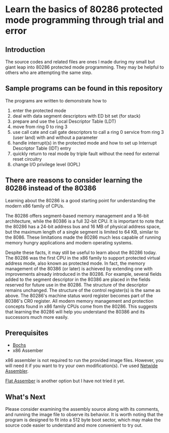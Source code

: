 # Learn the basics of 80286 protected mode programming through trial and error

## Introduction

The source codes and related files are ones I made during my small but giant leap into 80286 protected mode programming. They may be helpful to others who are attempting the same step.

## Sample programs can be found in this repository

The programs are written to demonstrate how to 

1) enter the protected mode
2) deal with data segment descriptors with ED bit set (for stack)
3) prepare and use the Local Descriptor Table (LDT)
4) move from ring 0 to ring 3
5) use call cate and call gate descriptors to call a ring 0 service from ring 3 (user land) with and without a parameter
6) handle interrupt(s) in the protected mode and how to set up Interrupt Descriptor Table (IDT) entry
7) quickly return to real mode by triple fault without the need for external reset circuitry
8) change I/O privilege level (IOPL)

## There are reasons to consider learning the 80286 instead of the 80386

Learning about the 80286 is a good starting point for understanding the modern x86 family of CPUs.

The 80286 offers segment-based memory management and a 16-bit architecture, while the 80386 is a full 32-bit CPU. It is important to note that the 80286 has a 24-bit address bus and 16 MB of physical address space, but the maximum length of a single segment is limited to 64 KB, similar to the 8086. These limitations made the 80286 much less capable of running memory hungry applications and modern operating systems.

Despite these facts, it may still be useful to learn about the 80286 today. The 80286 was the first CPU in the x86 family to support protected virtual address mode, also known as protected mode. In fact, the memory management of the 80386 (or later) is achieved by extending one with improvements already introduced in the 80286. For example, several fields added to the segment descriptor in the 80386 are placed in the fields reserved for future use in the 80286. The structure of the descriptor remains unchanged. The structure of the control register(s) is the same as above. The 80286's machine status word register becomes part of the 80386's CR0 register. All modern memory management and protection concepts found in x86 family CPUs come from the 80286. This suggests that learning the 80286 will help you understand the 80386 and its successors much more easily.

## Prerequisites

* [Bochs](https://bochs.sourceforge.io/)
* x86 Assember


x86 assembler is not required to run the provided image files. However, you will need it if you want to try your own modification(s).  I've used [Netwide Assembler](https://www.nasm.us/).

 [Flat Assember](https://flatassembler.net/) is another option but I have not tried it yet.

## What's Next

Please consider examining the assembly source along with its comments, and running the image file to observe its behavior. It is worth noting that the program is designed to fit into a 512 byte boot sector, which may make the source code easier to understand and more convenient to try out.

